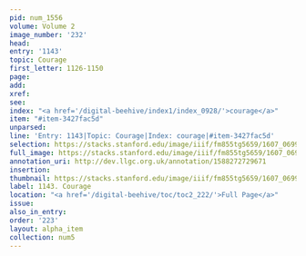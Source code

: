 ```yaml
---
pid: num_1556
volume: Volume 2
image_number: '232'
head:
entry: '1143'
topic: Courage
first_letter: 1126-1150
page:
add:
xref:
see:
index: "<a href='/digital-beehive/index1/index_0928/'>courage</a>"
item: "#item-3427fac5d"
unparsed:
line: 'Entry: 1143|Topic: Courage|Index: courage|#item-3427fac5d'
selection: https://stacks.stanford.edu/image/iiif/fm855tg5659/1607_0699/916,2207,2819,1023/full/0/default.jpg
full_image: https://stacks.stanford.edu/image/iiif/fm855tg5659/1607_0699/full/full/0/default.jpg
annotation_uri: http://dev.llgc.org.uk/annotation/1588272729671
insertion:
thumbnail: https://stacks.stanford.edu/image/iiif/fm855tg5659/1607_0699/916,2207,600,180/250,/0/default.jpg
label: 1143. Courage
location: "<a href='/digital-beehive/toc/toc2_222/'>Full Page</a>"
issue:
also_in_entry:
order: '223'
layout: alpha_item
collection: num5
---
```

